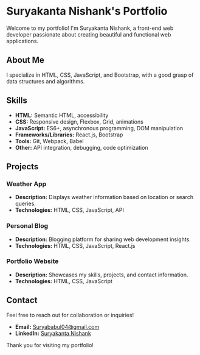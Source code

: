 # Suryakanta Nishank's Portfolio

Welcome to my portfolio! I'm Suryakanta Nishank, a front-end web developer passionate about creating beautiful and functional web applications.

## About Me
I specialize in HTML, CSS, JavaScript, and Bootstrap, with a good grasp of data structures and algorithms.

## Skills
- **HTML:** Semantic HTML, accessibility
- **CSS:** Responsive design, Flexbox, Grid, animations
- **JavaScript:** ES6+, asynchronous programming, DOM manipulation
- **Frameworks/Libraries:** React.js, Bootstrap
- **Tools:** Git, Webpack, Babel
- **Other:** API integration, debugging, code optimization

## Projects

### Weather App
- **Description:** Displays weather information based on location or search queries.
- **Technologies:** HTML, CSS, JavaScript, API

### Personal Blog
- **Description:** Blogging platform for sharing web development insights.
- **Technologies:** HTML, CSS, JavaScript, React.js

### Portfolio Website
- **Description:** Showcases my skills, projects, and contact information.
- **Technologies:** HTML, CSS, JavaScript

## Contact
Feel free to reach out for collaboration or inquiries!

- **Email:** [Suryababul04@gmail.com](suryababul04@gmail.com)
- **LinkedIn:** [Suryakanta Nishank](www.linkedin.com/in/suryakanta-nishank-696969pc)



Thank you for visiting my portfolio!
